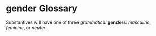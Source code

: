 # gender Glossary
Substantives will have one of three *grammatical* **genders**: *masculine*, *feminine*, or *neuter*.